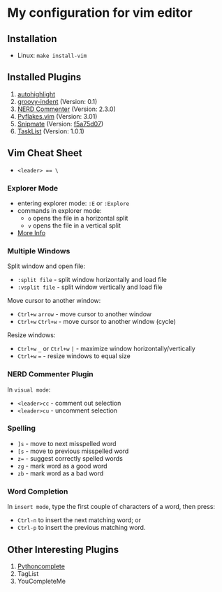# My configuration for vim editor


## Installation

- Linux: `make install-vim`


## Installed Plugins

1. [autohighlight](http://vim.wikia.com/wiki/Auto_highlight_current_word_when_idle)
2. [groovy-indent](http://www.vim.org/scripts/script.php?script_id=2961) (Version: 0.1)
3. [NERD Commenter](http://www.vim.org/scripts/script.php?script_id=1218) (Version: 2.3.0)
4. [Pyflakes.vim](http://www.vim.org/scripts/script.php?script_id=2441) (Version: 3.01)
5. [Snipmate](http://www.vim.org/scripts/script.php?script_id=2540)
   (Version: [f5a75d07](https://github.com/msanders/snipmate.vim/commit/f5a75d075d3c005ebe69e3f5e56cf99516e8aa3b))
6. [TaskList](http://www.vim.org/scripts/script.php?script_id=2607) (Version: 1.0.1)


## Vim Cheat Sheet

- `<leader> == \`

### Explorer Mode

- entering explorer mode: `:E` or `:Explore`
- commands in explorer mode:
  * `o` opens the file in a horizontal split 
  * `v` opens the file in a vertical split
- [More Info](https://blog.mozhu.info/vimmers-you-dont-need-nerdtree-18f627b561c3#.tx7chsi61)

### Multiple Windows

Split window and open file:
- `:split file` - split window horizontally and load file
- `:vsplit file` - split window vertically and load file

Move cursor to another window:
- `Ctrl+w` `arrow` - move cursor to another window
- `Ctrl+w` `Ctrl+w` - move cursor to another window (cycle)

Resize windows:
- `Ctrl+w` `_` or `Ctrl+w` `|` - maximize window horizontally/vertically
- `Ctrl+w` `=` - resize windows to equal size

### NERD Commenter Plugin

In `visual mode`:
- `<leader>cc` - comment out selection
- `<leader>cu` - uncomment selection

### Spelling

- `]s` - move to next misspelled word
- `[s` - move to previous misspelled word
- `z=` - suggest correctly spelled words
- `zg` - mark word as a good word
- `zb` - mark word as a bad word

### Word Completion

In `insert mode`, type the first couple of characters of a word, then press:
  - `Ctrl-n` to insert the next matching word; or
  - `Ctrl-p` to insert the previous matching word.


## Other Interesting Plugins

1. [Pythoncomplete](http://www.vim.org/scripts/script.php?script_id=1542)
2. TagList
3. YouCompleteMe
